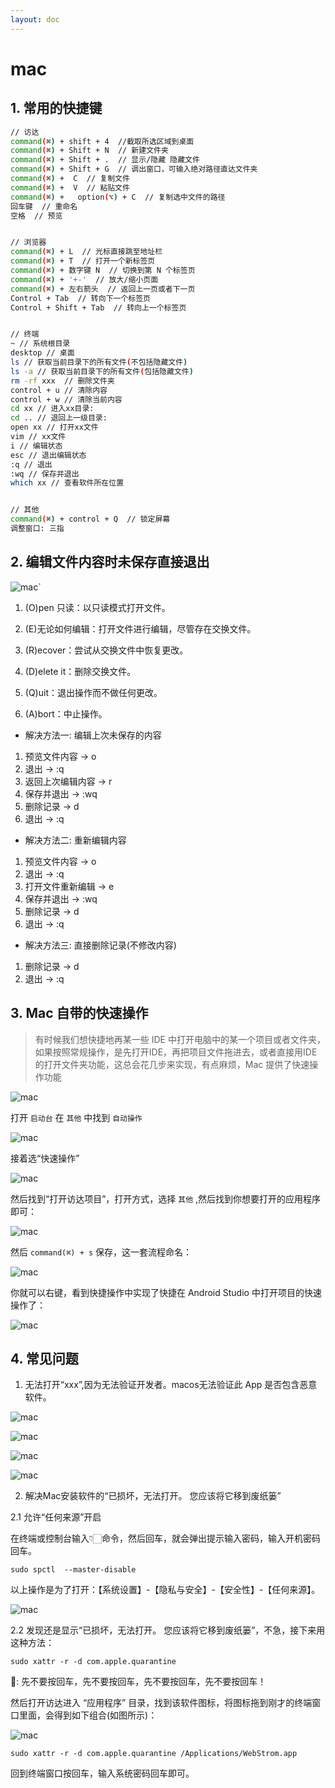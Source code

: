```yaml
---
layout: doc
---
```


# mac

## 1. 常用的快捷键

```bash
// 访达
command(⌘) + shift + 4  //截取所选区域到桌面
command(⌘) + Shift + N  // 新建文件夹
command(⌘) + Shift + .  // 显示/隐藏 隐藏文件
command(⌘) + Shift + G  // 调出窗口，可输入绝对路径直达文件夹
command(⌘) +  C  // 复制文件
command(⌘) +  V  // 粘贴文件
command(⌘) +   option(⌥) + C  // 复制选中文件的路径
回车键  // 重命名
空格  // 预览


// 浏览器
command(⌘) + L  // 光标直接跳至地址栏
command(⌘) + T  // 打开一个新标签页
command(⌘) + 数字键 N  // 切换到第 N 个标签页
command(⌘) + '+-'  // 放大/缩小页面
command(⌘) + 左右箭头  // 返回上一页或者下一页
Control + Tab  // 转向下一个标签页
Control + Shift + Tab  // 转向上一个标签页


// 终端
~ // 系统根目录
desktop // 桌面
ls // 获取当前目录下的所有文件(不包括隐藏文件)
ls -a // 获取当前目录下的所有文件(包括隐藏文件)
rm -rf xxx  // 删除文件夹
control + u // 清除内容
control + w // 清除当前内容
cd xx // 进入xx目录:
cd .. // 退回上一级目录:
open xx // 打开xx文件
vim // xx文件
i // 编辑状态
esc // 退出编辑状态
:q // 退出
:wq // 保存并退出
which xx // 查看软件所在位置


// 其他
command(⌘) + control + Q  // 锁定屏幕
调整窗口: 三指
```

## 2. 编辑文件内容时未保存直接退出

  ![mac](/mac_05.png)`

  1. (O)pen 只读：以只读模式打开文件。

  2. (E)无论如何编辑：打开文件进行编辑，尽管存在交换文件。

  3. (R)ecover：尝试从交换文件中恢复更改。

  4. (D)elete it：删除交换文件。

  5. (Q)uit：退出操作而不做任何更改。

  6. (A)bort：中止操作。

  - 解决方法一: 编辑上次未保存的内容
  1. 预览文件内容 -> o
  2. 退出 -> :q
  3. 返回上次编辑内容 -> r
  4. 保存并退出 -> :wq
  5. 删除记录 -> d
  6. 退出 -> :q

  - 解决方法二: 重新编辑内容
  1. 预览文件内容 -> o
  2. 退出 -> :q
  3. 打开文件重新编辑 -> e
  4. 保存并退出 -> :wq
  5. 删除记录 -> d
  6. 退出 -> :q


  - 解决方法三: 直接删除记录(不修改内容)
  1. 删除记录 -> d
  2. 退出 -> :q

## 3. Mac 自带的快速操作

> 有时候我们想快捷地再某一些 IDE 中打开电脑中的某一个项目或者文件夹，如果按照常规操作，是先打开IDE，再把项目文件拖进去，或者直接用IDE的打开文件夹功能，这总会花几步来实现，有点麻烦，Mac 提供了快速操作功能

  ![mac](/mac_06.png)

  打开 `启动台` 在 `其他` 中找到 `自动操作`

  ![mac](/mac_07.png)

  接着选“快速操作”

  ![mac](/mac_08.png)

  然后找到“打开访达项目”，打开方式，选择 `其他` ,然后找到你想要打开的应用程序即可：

  ![mac](/mac_09.png)

  然后 `command(⌘) + s` 保存，这一套流程命名：

  ![mac](/mac_10.png)

  你就可以右键，看到快捷操作中实现了快捷在 Android Studio 中打开项目的快速操作了：

  ![mac](/mac_11.png)



## 4. 常见问题

  1. 无法打开“xxx”,因为无法验证开发者。macos无法验证此 App 是否包含恶意软件。

  ![mac](/mac_01.png)

  ![mac](/mac_02.png)

  ![mac](/mac_03.png)

  ![mac](/mac_04.png)

  2. 解决Mac安装软件的“已损坏，无法打开。 您应该将它移到废纸篓”

  2.1 允许“任何来源”开启

  在终端或控制台输入👇🏻命令，然后回车，就会弹出提示输入密码，输入开机密码回车。

  ```shell
  sudo spctl  --master-disable
  ```

  以上操作是为了打开：【系统设置】-【隐私与安全】-【安全性】-【任何来源】。

  ![mac](/mac_12.png)


  2.2 发现还是显示“已损坏，无法打开。 您应该将它移到废纸篓”，不急，接下来用这种方法：

  ```shell
  sudo xattr -r -d com.apple.quarantine
  ```

  📢: 先不要按回车，先不要按回车，先不要按回车，先不要按回车！

  然后打开访达进入 “应用程序” 目录，找到该软件图标，将图标拖到刚才的终端窗口里面，会得到如下组合(如图所示)：

  ![mac](/mac_13.png)

  ```shell
  sudo xattr -r -d com.apple.quarantine /Applications/WebStrom.app
  ```

  回到终端窗口按回车，输入系统密码回车即可。
